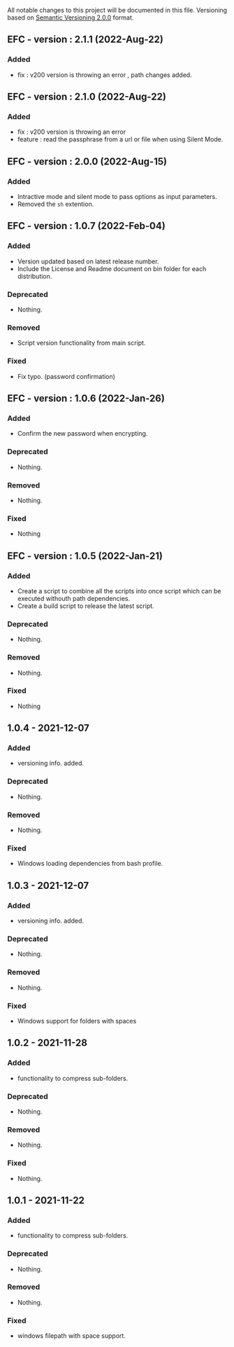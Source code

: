 All notable changes to this project will be documented in this file.
Versioning based on [Semantic Versioning 2.0.0](http://semver.org/) format.


## EFC - version : 2.1.1 (2022-Aug-22)

### Added
- fix : v200 version is throwing an error , path changes added.

## EFC - version : 2.1.0 (2022-Aug-22)

### Added
- fix : v200 version is throwing an error 
- feature : read the passphrase from a url or file when using Silent Mode.


## EFC - version : 2.0.0 (2022-Aug-15)

### Added
- Intractive mode and silent mode to pass options as input parameters.
- Removed the `sh` extention.

## EFC - version : 1.0.7 (2022-Feb-04)

### Added
- Version updated based on latest release number.
- Include the License and Readme document on bin folder for each distribution.

### Deprecated
- Nothing.

### Removed
- Script version functionality from main script.

### Fixed
- Fix typo. (password confirmation)


## EFC - version : 1.0.6 (2022-Jan-26)

### Added
- Confirm the new password when encrypting.

### Deprecated
- Nothing.

### Removed
- Nothing.

### Fixed
- Nothing


## EFC - version : 1.0.5 (2022-Jan-21)

### Added
- Create a script to combine all the scripts into once script which can be executed withouth path dependencies.
- Create a build script to release the latest script.

### Deprecated
- Nothing.

### Removed
- Nothing.

### Fixed
- Nothing


## 1.0.4 - 2021-12-07

### Added
- versioning info. added.

### Deprecated
- Nothing.

### Removed
- Nothing.

### Fixed
- Windows loading dependencies from bash profile.


## 1.0.3 - 2021-12-07

### Added
- versioning info. added.

### Deprecated
- Nothing.

### Removed
- Nothing.

### Fixed
- Windows support for folders with spaces


## 1.0.2 - 2021-11-28

### Added
- functionality to compress sub-folders.

### Deprecated
- Nothing.

### Removed
- Nothing.

### Fixed
- Nothing.


## 1.0.1 - 2021-11-22

### Added
- functionality to compress sub-folders.

### Deprecated
- Nothing.

### Removed
- Nothing.

### Fixed
- windows filepath with space support.